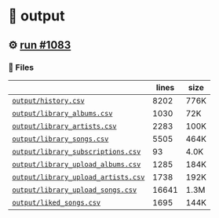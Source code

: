 # 📝  output 

## ⚙️ [run #1083](https://github.com/jwenerd/ytm-dl/actions/runs/8894973137)

### 📁 Files

|                                                                         |lines|size|
|-------------------------------------------------------------------------|-----|----|
|[`output/history.csv` ](output/history.csv)                              |8202 |776K|
|[`output/library_albums.csv` ](output/library_albums.csv)                |1030 |72K |
|[`output/library_artists.csv` ](output/library_artists.csv)              |2283 |100K|
|[`output/library_songs.csv` ](output/library_songs.csv)                  |5505 |464K|
|[`output/library_subscriptions.csv` ](output/library_subscriptions.csv)  |93   |4.0K|
|[`output/library_upload_albums.csv` ](output/library_upload_albums.csv)  |1285 |184K|
|[`output/library_upload_artists.csv` ](output/library_upload_artists.csv)|1738 |192K|
|[`output/library_upload_songs.csv` ](output/library_upload_songs.csv)    |16641|1.3M|
|[`output/liked_songs.csv` ](output/liked_songs.csv)                      |1695 |144K|